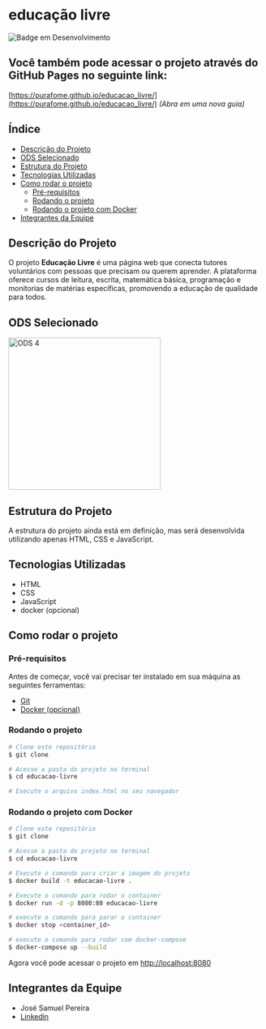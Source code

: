 # educação livre

![Badge em Desenvolvimento](http://img.shields.io/static/v1?label=STATUS&message=EM%20DESENVOLVIMENTO&color=GREEN&style=for-the-badge)

## Você também pode acessar o projeto através do GitHub Pages no seguinte link:

[https://purafome.github.io/educacao_livre/](https://purafome.github.io/educacao_livre/) _(Abra em uma nova guia)_

## Índice

* [Descrição do Projeto](#descrição-do-projeto)
* [ODS Selecionado](#ods-selecionado)
* [Estrutura do Projeto](#estrutura-do-projeto)
* [Tecnologias Utilizadas](#tecnologias-utilizadas)
* [Como rodar o projeto](#como-rodar-o-projeto)
  * [Pré-requisitos](#pré-requisitos)
  * [Rodando o projeto](#rodando-o-projeto)
  * [Rodando o projeto com Docker](#rodando-o-projeto-com-docker)
* [Integrantes da Equipe](#integrantes-da-equipe)

## Descrição do Projeto

O projeto **Educação Livre** é uma página web que conecta tutores voluntários com pessoas que precisam ou querem aprender. A plataforma oferece cursos de leitura, escrita, matemática básica, programação e monitorias de matérias específicas, promovendo a educação de qualidade para todos.

## ODS Selecionado

<img src="https://brasil.un.org/profiles/undg_country/themes/custom/undg/images/SDGs/pt-br/SDG-4.svg" alt="ODS 4" width="300"/>

## Estrutura do Projeto

A estrutura do projeto ainda está em definição, mas será desenvolvida utilizando apenas HTML, CSS e JavaScript.

## Tecnologias Utilizadas

- HTML
- CSS
- JavaScript
- docker (opcional)

## Como rodar o projeto

### Pré-requisitos

Antes de começar, você vai precisar ter instalado em sua máquina as seguintes ferramentas:
- [Git](https://git-scm.com)
- [Docker (opcional)](https://www.docker.com/get-started)

### Rodando o projeto

```bash
# Clone este repositório
$ git clone

# Acesse a pasta do projeto no terminal
$ cd educacao-livre

# Execute o arquivo index.html no seu navegador
```

### Rodando o projeto com Docker

```bash
# Clone este repositório
$ git clone

# Acesse a pasta do projeto no terminal
$ cd educacao-livre

# Execute o comando para criar a imagem do projeto
$ docker build -t educacao-livre .

# Execute o comando para rodar o container
$ docker run -d -p 8080:80 educacao-livre

# execute o comando para parar o container
$ docker stop <container_id>

# execute o comando para rodar com docker-compose
$ docker-compose up --build
```

Agora você pode acessar o projeto em [http://localhost:8080](http://localhost:8080)


## Integrantes da Equipe

- José Samuel Pereira
- [Linkedin](https://www.linkedin.com/in/jos%C3%A9-samuel-pereira-6890a9247/)

